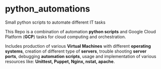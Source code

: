 # python_automations
Small python scripts to automate different IT tasks

This Repo is a combination of automation **python scripts** and Google Cloud Platform (**GCP**) tasks for cloud computing and orchestration.

Includes production of various **Virtual Machines** with different **operating systems**, creation of different type of **servers**, trouble 
shooting **server ports**, debugging **automation scripts**, usage and implementation of various resources like: **Unittest, Puppet, Nginx, nstat, apache**.
